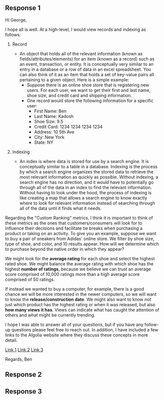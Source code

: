 ## Response 1
Hi George, 

I hope all is well. At a high-level, I would view records and indexing as follows:
  1. Record 
      - An object that holds all of the relevant information (known as fields/attributes/elements) for an item (known as a record) such as an event, transaction, or entity. It is conceptually very similar to an entry in a database or a row of data in an excel spreadsheet. You can also think of it as an item that holds a set of key-value pairs all pertaining to a given object. Here is a simple example: 
        - Suppose there is an online shoe store that is registering new users. For each user, we want to get their first and last name, shoe size, and credit card and shipping information. 
        - One record would store the following information for a specific user:
          - First Name: Ben
          - Last Name: Kadosh
          - Shoe Size: 9.5
          - Credit Card: 1234 1234 1234 1234
          - Address: 10 5th Ave
          - City: New York
          - State: NY

  2. Indexing
      - An index is where data is stored for use by a search engine. It is conceptually similar to a table in a database. Indexing is the process by which a search engine organizes the stored data to retrieve the most relevant information as quickly as possible. Without indexing, a search engine has no direction, and it would have to potentially go through all of the data in an index to find the relevant information. Without having to look under the hood, the process of indexing is like creating a map that allows a search engine to know exactly where to look for relevant information instead of searching through all of the data until it finds what it needs.
    
Regarding the "Custom Ranking" metrics, I think it is important to think of these metrics as the ones that customers/consumers will look for to influence their decisions and facilitate tie breaks when purchasing a product or taking on an activity. To give you an example, suppose we want to buy a pair of sneakers from Adidas' online store. We filter by shoe size, type of shoe, and color, and 10 results appear. How will we determine which to purchase beyond the native order in which they appear?

We might look for the **average rating** for each shoe and select the highest rated shoe. We might balance the average rating with which shoe has the highest **number of ratings**, because we believe we can trust an average score comprised of 10,000 ratings more than a high average score comprised of 50 ratings. 

If instead we wanted to buy a computer, for example, there is a good chance we will be more interested in the newer computers, so we will want to know the **release/construction date**. We might also want to know not just which product has the highest rating or when it was released, but also **how many views it has**. Views can indicate what has caught the attention of others and what might be currently trending. 

I hope I was able to answer all of your questions, but if you have any follow-up questions please feel free to reach out. In addition, I have included a few links to the Algolia website where they discuss these concepts in more detail. 

[Link 1](https://www.algolia.com/doc/api-client/methods/indexing/)
[Link 2](https://www.algolia.com/doc/faq/basics/what-is-an-index/)
[Link 3](https://www.algolia.com/doc/guides/managing-results/must-do/custom-ranking/)

Regards,
Ben


## Response 2
## Response 3
